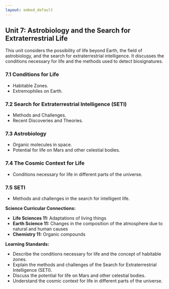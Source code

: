 ```yaml
---
layout: embed_default
---
```


## Unit 7: Astrobiology and the Search for Extraterrestrial Life

This unit considers the possibility of life beyond Earth, the field of astrobiology, and the search for extraterrestrial intelligence. It discusses the conditions necessary for life and the methods used to detect biosignatures.

### 7.1 Conditions for Life
- Habitable Zones.
- Extremophiles on Earth.

### 7.2 Search for Extraterrestrial Intelligence (SETI)
- Methods and Challenges.
- Recent Discoveries and Theories.

### 7.3 Astrobiology
- Organic molecules in space.
- Potential for life on Mars and other celestial bodies.

### 7.4 The Cosmic Context for Life
- Conditions necessary for life in different parts of the universe.

### 7.5 SETI
- Methods and challenges in the search for intelligent life.

**Science Curricular Connections:**
- **Life Sciences 11:** Adaptations of living things
- **Earth Science 11:** Changes in the composition of the atmosphere due to natural and human causes
- **Chemistry 11:** Organic compounds

**Learning Standards:**
- Describe the conditions necessary for life and the concept of habitable zones.
- Explain the methods and challenges of the Search for Extraterrestrial Intelligence (SETI).
- Discuss the potential for life on Mars and other celestial bodies.
- Understand the cosmic context for life in different parts of the universe.